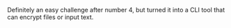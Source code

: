 Definitely an easy challenge after number 4, but turned it into a CLI tool that can encrypt files or input text.